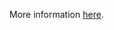 More information [here](https://docs.prismacloud.io/en/enterprise-edition/policy-reference/oci-policies/general/bc-oci-2-6).
